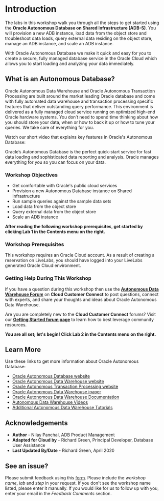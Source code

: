 # Introduction                                   

The labs in this workshop walk you through all the steps to get started using the **Oracle Autonomous Database on Shared Infrastructure (ADB-S)**. You will provision a new ADB instance, load data from the object store and troubleshoot data loads, query external data residing on the object store, manage an ADB instance, and scale an ADB instance.

With Oracle Autonomous Database we make it quick and easy for you to create a secure, fully managed database service in the Oracle Cloud which allows you to start loading and analyzing your data immediately.

## What is an Autonomous Database?
Oracle Autonomous Data Warehouse and Oracle Autonomous Transaction Processing are built around the market leading Oracle database and come with fully automated data warehouse and transaction processing specific features that deliver outstanding query performance. This environment is delivered as a fully managed cloud service running on optimized high-end Oracle hardware systems.  You don’t need to spend time thinking about how you should store your data, when or how to back it up or how to tune your queries. We take care of everything for you.

Watch our short video that explains key features in Oracle's Autonomous Database:

[](youtube:c-DUIePFKco)

Oracle’s Autonomous Database is the perfect quick-start service for fast data loading and sophisticated data reporting and analysis. Oracle manages everything for you so you can focus on your data.

### Workshop Objectives
- Get comfortable with Oracle's public cloud services
- Provision a new Autonomous Database instance on Shared Infrastructure
- Run sample queries against the sample data sets
- Load data from the object store
- Query external data from the object store
- Scale an ADB instance

**After reading the following workshop prerequisites, get started by clicking Lab 1 in the Contents menu on the right.**

### Workshop Prerequisites
This workshop requires an Oracle Cloud account. As a result of creating a reservation on LiveLabs, you should have logged into your LiveLabs generated Oracle Cloud environment.

### Getting Help During This Workshop
If you have a question during this workshop then use the <a href="https://cloudcustomerconnect.oracle.com/resources/32a53f8587/summary" target="\_blank">**Autonomous Data Warehouse Forum**</a> on **Cloud Customer Connect** to post questions, connect with experts, and share your thoughts and ideas about Oracle Autonomous Data Warehouse.

Are you are completely new to the **Cloud Customer Connect**</a> forums? Visit our <a href="https://cloudcustomerconnect.oracle.com/pages/1f00b02b84" target="\_blank">**Getting Started forum page**</a> to learn how to best leverage community resources.

**You are all set; let's begin! Click Lab 2 in the Contents menu on the right.**

## Learn More

Use these links to get more information about Oracle Autonomous Database:

- <a href="https://www.oracle.com/database/autonomous-database.html" target="\_blank">Oracle Autonomous Database website</a>
- <a href="https://www.oracle.com/database/adw-cloud.html" target="\_blank">Oracle Autonomous Data Warehouse website</a>
- <a href="https://www.oracle.com/database/atp-cloud.html" target="\_blank">Oracle Autonomous Transaction Processing website</a>
- <a href="http://www.oracle.com/us/products/database/autonomous-dw-cloud-ipaper-3938921.pdf" target="\_blank">Oracle Autonomous Data Warehouse ipaper</a>
- <a href="https://docs.oracle.com/en/cloud/paas/autonomous-data-warehouse-cloud/index.html" target="\_blank">Oracle Autonomous Data Warehouse Documentation</a>
- <a href="https://docs.oracle.com/en/cloud/paas/autonomous-data-warehouse-cloud/videos.html" target="\_blank">Autonomous Data Warehouse Videos</a>
- <a href="https://docs.oracle.com/en/cloud/paas/autonomous-data-warehouse-cloud/tutorials.html" target="\_blank">Additional Autonomous Data Warehouse Tutorials</a>

## Acknowledgements

- **Author** - Nilay Panchal, ADB Product Management
- **Adapted for Cloud by** - Richard Green, Principal Developer, Database User Assistance
- **Last Updated By/Date** - Richard Green, April 2020

## **See an issue?**
Please submit feedback using this [form](https://apexapps.oracle.com/pls/apex/f?p=133:1:::::P1_FEEDBACK:1). Please include the *workshop name*, *lab* and *step* in your request.  If you don't see the workshop name listed, please enter it manually. If you would like for us to follow up with you, enter your email in the *Feedback Comments* section.
